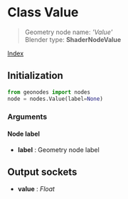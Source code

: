 
# Class Value

> Geometry node name: _'Value'_<br>Blender type:  **ShaderNodeValue**


[Index](/docs/index.md)

## Initialization


```python
from geonodes import nodes
node = nodes.Value(label=None)
```


### Arguments


#### Node label



- **label** : Geometry node label



## Output sockets



- **value** : _Float_


